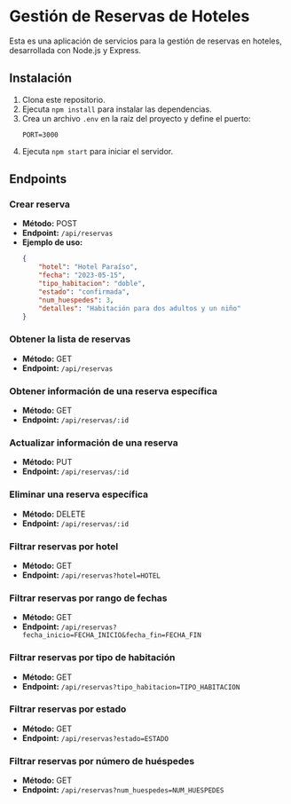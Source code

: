 # Gestión de Reservas de Hoteles

Esta es una aplicación de servicios para la gestión de reservas en hoteles, desarrollada con Node.js y Express.

## Instalación

1. Clona este repositorio.
2. Ejecuta `npm install` para instalar las dependencias.
3. Crea un archivo `.env` en la raíz del proyecto y define el puerto:
    ```
    PORT=3000
    ```
4. Ejecuta `npm start` para iniciar el servidor.

## Endpoints

### Crear reserva
- **Método:** POST
- **Endpoint:** `/api/reservas`
- **Ejemplo de uso:**
    ```json
    {
        "hotel": "Hotel Paraíso",
        "fecha": "2023-05-15",
        "tipo_habitacion": "doble",
        "estado": "confirmada",
        "num_huespedes": 3,
        "detalles": "Habitación para dos adultos y un niño"
    }
    ```

### Obtener la lista de reservas
- **Método:** GET
- **Endpoint:** `/api/reservas`

### Obtener información de una reserva específica
- **Método:** GET
- **Endpoint:** `/api/reservas/:id`

### Actualizar información de una reserva
- **Método:** PUT
- **Endpoint:** `/api/reservas/:id`

### Eliminar una reserva específica
- **Método:** DELETE
- **Endpoint:** `/api/reservas/:id`

### Filtrar reservas por hotel
- **Método:** GET
- **Endpoint:** `/api/reservas?hotel=HOTEL`

### Filtrar reservas por rango de fechas
- **Método:** GET
- **Endpoint:** `/api/reservas?fecha_inicio=FECHA_INICIO&fecha_fin=FECHA_FIN`

### Filtrar reservas por tipo de habitación
- **Método:** GET
- **Endpoint:** `/api/reservas?tipo_habitacion=TIPO_HABITACION`

### Filtrar reservas por estado
- **Método:** GET
- **Endpoint:** `/api/reservas?estado=ESTADO`

### Filtrar reservas por número de huéspedes
- **Método:** GET
- **Endpoint:** `/api/reservas?num_huespedes=NUM_HUESPEDES`
